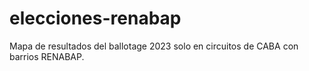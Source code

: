 # elecciones-renabap
Mapa de resultados del ballotage 2023 solo en circuitos de CABA con barrios RENABAP.
